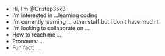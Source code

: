 -  Hi, I’m @Cristep35x3
-  I’m interested in ...learning coding 
-  I’m currently learning ... other stuff but I don't have much t
- I’m looking to collaborate on ...
- How to reach me ...
-  Pronouns: ...
-  Fun fact: ...

<!---
Cristep35x3/Cristep35x3 is a ✨ special ✨ repository because its `README.md` (this file) appears on your GitHub profile.
You can click the Preview link to take a look at your changes.
--->
